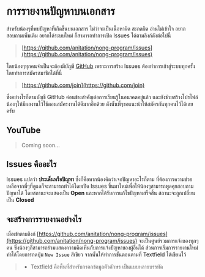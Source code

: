 ---
---

# การรายงานปัญหาบนเอกสาร

สำหรับน้องๆที่พบปัญหาที่เกิดขึ้นบนเอกสาร ไม่ว่าจะเป็นเนื้อหาผิด สะกดผิด อ่านไม่เข้าใจ อยากสอบถามเพิ่มเติม อยากได้ระบบใหม่ ก็สามารถทำการเปิด Issues ได้ตามลิงก์ดังต่อไปนี้

> [https://github.com/anitation/nong-program/issues](https://github.com/anitation/nong-program/issues)

โดยน้องๆทุกคนจำเป็นจะต้องมีบัญชี [GitHub](https://github.com) เพราะการสร้าง Issues ต้องทำการเข้าสู่ระบบทุกครั้ง โดยทำการสมัครสมาชิกได้ที่นี่

> [https://github.com/join](https://github.com/join)

ซึ่งอย่างไรก็ตามบัญชี GitHub ค่อนข้างสำคัญต่อการเรียนรู้ในอนาคตอยู่แล้ว และยังช่วยสร้างโปรไฟล์น้องๆให้มีผลงานไว้ใช้ตอนสมัครงานได้ดีมากอีกด้วย ดังนั้นพี่ๆขอแนะนำให้สมัครกันทุกคนไว้ได้เลยครับ

## YouTube

> Coming soon...

## Issues คืออะไร

Issues แปลว่า **ประเด็นหรือปัญหา** ซึ่งก็คือหากน้องคิดว่าเจอปัญหาอะไรก็ตาม ที่ต้องการความช่วยเหลือจากพี่ๆที่ดูแลก็จะสามารถทำได้โดยเปิด Issues ขึ้นมาใหม่เพื่อให้น้องๆสามารถพูดคุยสอบถามปัญหาได้ โดยสถานะจะแสดงเป็น **Open** และหากได้รับการแก้ไขปัญหาเสร็จสิ้น สถานะจะถูกเปลี่ยนเป็น **Closed**

## จะสร้างการรายงานอย่างไร

เมื่อเข้าตามลิงก์ [https://github.com/anitation/nong-program/issues](https://github.com/anitation/nong-program/issues) จะเป็นศูนย์รวมการแจ้งของทุกๆคน ซึ่งน้องๆก็สามารถร่วมแสดงความคิดเห็นกับการแจ้งปัญหาของผู้อื่นได้ ส่วนการเริ่มการรายงานใหม่ทำได้โดยการกดปุ่ม `New Issue` สีเขียว จากนั้นให้ทำการขั้นตอนตามที่ Textfield ได้เขียนไว้

> * Textfield คือพื้นที่สำหรับกรอกข้อมูลตัวอักษร เป็นแบบหลายบรรทัด

